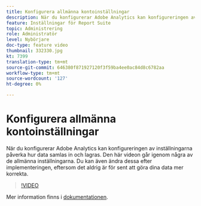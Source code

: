 ```yaml
---
title: Konfigurera allmänna kontoinställningar
description: När du konfigurerar Adobe Analytics kan konfigureringen av inställningarna påverka hur data samlas in och lagras. Den här videon går igenom några av de allmänna inställningarna. Du kan även ändra dessa efter implementeringen, eftersom det aldrig är för sent att göra dina data mer korrekta.
feature: Inställningar för Report Suite
topic: Administrering
role: Administratör
level: Nybörjare
doc-type: feature video
thumbnail: 332330.jpg
kt: 7399
translation-type: tm+mt
source-git-commit: 646380f871927120f3f59ba4ee0ac84d8c6782aa
workflow-type: tm+mt
source-wordcount: '127'
ht-degree: 0%

---
```



# Konfigurera allmänna kontoinställningar

När du konfigurerar Adobe Analytics kan konfigureringen av inställningarna påverka hur data samlas in och lagras. Den här videon går igenom några av de allmänna inställningarna. Du kan även ändra dessa efter implementeringen, eftersom det aldrig är för sent att göra dina data mer korrekta.

>[!VIDEO](https://video.tv.adobe.com/v/332330/?quality=12&learn=on)

Mer information finns i [dokumentationen](https://experienceleague.adobe.com/docs/analytics/admin/admin-tools/general-acct-settings-admin.html?lang=en#admin-tools).
